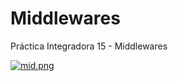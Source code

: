 # Middlewares
Práctica Integradora 15 - Middlewares


[![mid.png](https://i.postimg.cc/zXrRZdb5/mid.png)](https://postimg.cc/Hj6Lb99P)
